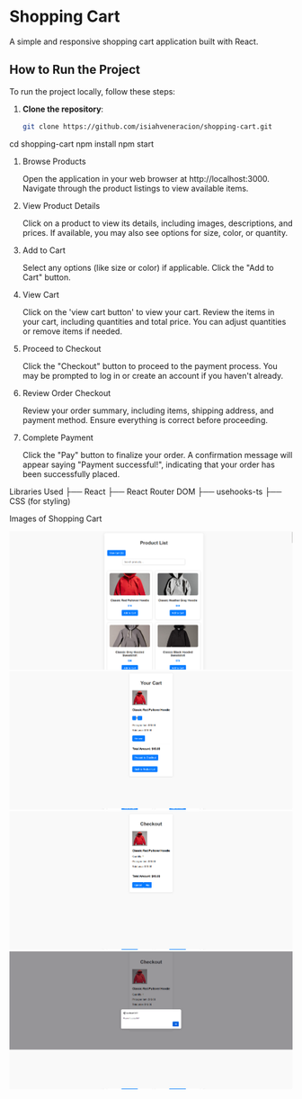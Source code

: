 # Shopping Cart

A simple and responsive shopping cart application built with React.

## How to Run the Project

To run the project locally, follow these steps:

1. **Clone the repository**:

   ```bash
   git clone https://github.com/isiahveneracion/shopping-cart.git
   ```

cd shopping-cart
npm install
npm start

1. Browse Products

    Open the application in your web browser at http://localhost:3000.
    Navigate through the product listings to view available items.

2. View Product Details

    Click on a product to view its details, including images, descriptions, and prices.
    If available, you may also see options for size, color, or quantity.

3. Add to Cart

    Select any options (like size or color) if applicable.
    Click the "Add to Cart" button.

4. View Cart

    Click on the 'view cart button' to view your cart.
    Review the items in your cart, including quantities and total price.
    You can adjust quantities or remove items if needed.

5. Proceed to Checkout

    Click the "Checkout" button to proceed to the payment process.
    You may be prompted to log in or create an account if you haven't already.

6. Review Order Checkout

    Review your order summary, including items, shipping address, and payment method.
    Ensure everything is correct before proceeding.

7. Complete Payment

    Click the "Pay" button to finalize your order.
    A confirmation message will appear saying "Payment successful!", indicating that your order has been successfully placed.


Libraries Used
├── React
├── React Router DOM
├── usehooks-ts
├── CSS (for styling)

Images of Shopping Cart

![image alt](https://github.com/isiahveneracion/shopping-cart/blob/2983b4a2c575f1d91df1e72ac3ac0ee223f058a6/images/productlist.png)
![image alt](https://github.com/isiahveneracion/shopping-cart/blob/9ac2bce3d0757b2c6682d6027e4f16dd51fef7f9/images/addtocart.png)
![image alt](https://github.com/isiahveneracion/shopping-cart/blob/9ac2bce3d0757b2c6682d6027e4f16dd51fef7f9/images/checkout.png)
![image alt](https://github.com/isiahveneracion/shopping-cart/blob/9ac2bce3d0757b2c6682d6027e4f16dd51fef7f9/images/paymentsuccess.png)

